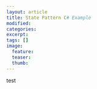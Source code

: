 ```yaml
---
layout: article
title: State Pattern C# Example
modified:
categories: 
excerpt: 
tags: []
image:
  feature: 
  teaser:
  thumb:
---
```

test